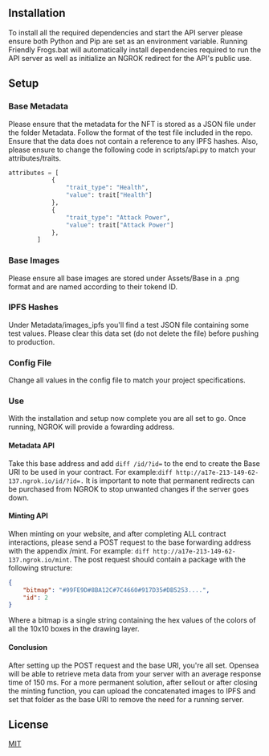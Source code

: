 ## Installation

To install all the required dependencies and start the API server please ensure both Python and Pip are set as an environment variable. Running Friendly Frogs.bat will automatically install dependencies required to run the API server as well as initialize an NGROK redirect for the API's public use.

## Setup

### Base Metadata

Please ensure that the metadata for the NFT is stored as a JSON file under the folder Metadata. Follow the format of the test file included in the repo. Ensure that the data does not contain a reference to any IPFS hashes. Also, please ensure to change the following code in scripts/api.py to match your attributes/traits.

```python
attributes = [
            {
                "trait_type": "Health",
                "value": trait["Health"]
            },
            {
                "trait_type": "Attack Power",
                "value": trait["Attack Power"]
            },
        ]
```


### Base Images

Please ensure all base images are stored under Assets/Base in a .png format and are named according to their tokend ID.


### IPFS Hashes

Under Metadata/images_ipfs you'll find a test JSON file containing some test values. Please clear this data set (do not delete the file) before pushing to production.

### Config File

Change all values in the config file to match your project specifications.

### Use

With the installation and setup now complete you are all set to go. Once running, NGROK will provide a fowarding address. 

#### Metadata API
Take this base address and add ```diff /id/?id=``` to the end to create the Base URI to be used in your contract. For example:```diff http://a17e-213-149-62-137.ngrok.io/id/?id=.``` It is important to note that permanent redirects can be purchased from NGROK to stop unwanted changes if the server goes down. 

#### Minting API

When minting on your website, and after completing ALL contract interactions, please send a POST request to the base forwarding address with the appendix /mint.  For example: ```diff http://a17e-213-149-62-137.ngrok.io/mint```. The post request should contain a package with the following structure:
```json
{
    "bitmap": "#99FE9D#8BA12C#7C4660#917D35#DB5253....",
    "id": 2
}
```

Where a bitmap is a single string containing the hex values of the colors of all the 10x10 boxes in the drawing layer. 


#### Conclusion

After setting up the POST request and the base URI, you're all set. Opensea will be able to retrieve meta data from your server with an average response time of 150 ms. For a more permanent solution, after sellout or after closing the minting function, you can upload the concatenated images to IPFS and set that folder as the base URI to remove the need for a running server.

## License
[MIT](https://choosealicense.com/licenses/mit/)